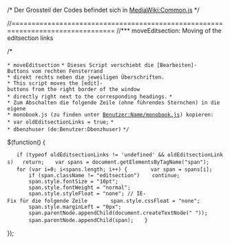 /\* Der Grossteil der Codes befindet sich in
[MediaWiki:Common.js](../Page/MediaWiki:Common.js.md "wikilink") \*/

//================================================================================
//\*\*\* moveEditsection: Moving of the editsection links

/\*

`* moveEditsection`
`* Dieses Script verschiebt die [Bearbeiten]-Buttons vom rechten Fensterrand`
`* direkt rechts neben die jeweiligen Überschriften.`
`* This script moves the [edit]-buttons from the right border of the window`
`* directly right next to the corresponding headings.`
`*`
`* Zum Abschalten die folgende Zeile (ohne führendes Sternchen) in die eigene`
`* monobook.js (zu finden unter `[`Benutzer:Name/monobook.js`](../Page/Special:Mypage/monobook.js.md "wikilink")`) kopieren:`
`* var oldEditsectionLinks = true;`
`*`
`* dbenzhuser (de:Benutzer:Dbenzhuser)`
`*/`

$(function() {

`   if (typeof oldEditsectionLinks != 'undefined' && oldEditsectionLinks)   return;`
`   var spans = document.getElementsByTagName("span");`
`   for (var i=0; i<spans.length; i++) {`
`       var span = spans[i];`
`       if (span.className != "editsection")    continue;`
`       span.style.fontSize = "10pt";`
`       span.style.fontWeight = "normal";`
`       span.style.styleFloat = "none"; // IE-Fix für die folgende Zeile`
`       span.style.cssFloat = "none";`
`       span.style.marginLeft = "0px";`
`       span.parentNode.appendChild(document.createTextNode(" "));`
`       span.parentNode.appendChild(span);`
`   }`

});